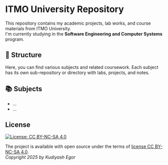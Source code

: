 # ITMO University Repository  

This repository contains my academic projects, lab works, and course materials from ITMO University.  
I'm currently studying in the **Software Engineering and Computer Systems** program.  

## 📂 Structure  
Here, you can find various subjects and related coursework. Each subject has its own sub-repository or directory with labs, projects, and notes.  

## 📚 Subjects   
- ...  
- ...  


## License <a name="license"></a>

[![License: CC BY-NC-SA 4.0](https://licensebuttons.net/l/by-nc-sa/4.0/80x15.png)](https://creativecommons.org/licenses/by-nc-sa/4.0/)

The project is available with open source under the terms of [license CC BY-NC-SA 4.0](./LICENSE).<br>
*Copyright 2025 by Kudiyash Egor*<br>
